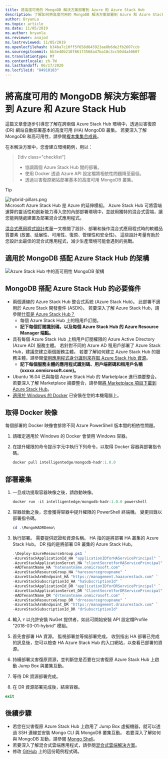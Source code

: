 ```yaml
---
title: 將高度可用的 MongoDB 解決方案部署到 Azure 和 Azure Stack Hub
description: 了解如何將高度可用的 MongoDB 解決方案部署到 Azure 和 Azure Stack Hub
author: BryanLa
ms.topic: article
ms.date: 11/05/2019
ms.author: bryanla
ms.reviewer: anajod
ms.lastreviewed: 11/05/2019
ms.openlocfilehash: b34ba7c10ff5f658d645923ae8b6de2fb2607ccb
ms.sourcegitcommit: bb3e40b210f86173568a47ba18c3cc50d4a40607
ms.translationtype: MT
ms.contentlocale: zh-TW
ms.lasthandoff: 06/17/2020
ms.locfileid: "84910183"
---
```

# <a name="deploy-a-highly-available-mongodb-solution-to-azure-and-azure-stack-hub"></a>將高度可用的 MongoDB 解決方案部署到 Azure 和 Azure Stack Hub

這篇文章會逐步引導您了解在跨兩個 Azure Stack Hub 環境中，透過災害復原 (DR) 網站自動部署基本的高度可用 (HA) MongoDB 叢集。 若要深入了解 MongoDB 和高可用性，請參閱[複本集集合成員](https://docs.mongodb.com/manual/core/replica-set-members/)。

在本解決方案中，您會建立環境範例，用以：

> [!div class="checklist"]
> - 協調兩個 Azure Stack Hub 間的部署。
> - 使用 Docker 透過 Azure API 設定檔將相依性問題降至最低。
> - 透過災害復原網站部署基本的高度可用 MongoDB 叢集。

> [!Tip]  
> ![hybrid-pillars.png](./media/solution-deployment-guide-cross-cloud-scaling/hybrid-pillars.png)  
> Microsoft Azure Stack Hub 是 Azure 的延伸模組。 Azure Stack Hub 可將雲端運算的靈活性和創新能力導入您的內部部署環境中，並啟用獨特的混合式雲端，讓您能夠隨處建置及部署混合式應用程式。  
> 
> [混合式應用程式設計考量](overview-app-design-considerations.md)一文檢閱了設計、部署和操作混合式應用程式時的軟體品質要素 (放置、延展性、可用性、復原、管理性和安全性)。 這些設計考量有助於您設計出最佳的混合式應用程式，減少生產環境可能會遇到的挑戰。

## <a name="architecture-for-mongodb-with-azure-stack-hub"></a>適用於 MongoDB 搭配 Azure Stack Hub 的架構

![Azure Stack Hub 中的高可用性 MongoDB 架構](media/solution-deployment-guide-mongodb-ha/image1.png)

## <a name="prerequisites-for-mongodb-with-azure-stack-hub"></a>MongoDB 搭配 Azure Stack Hub 的必要條件

- 兩個連線的 Azure Stack Hub 整合式系統 (Azure Stack Hub)。 此部署不適用於 Azure Stack 開發套件 (ASDK)。 若要深入了解 Azure Stack Hub，請參閱[什麼是 Azure Stack Hub？](https://azure.microsoft.com/products/azure-stack/hub/)
  - 每個 Azure Stack Hub 上的租用戶訂閱。 
  - **記下每個訂閱識別碼，以及每個 Azure Stack Hub 的 Azure Resource Manager 端點。**
- 具有每個 Azure Stack Hub 上租用戶訂閱權限的 Azure Active Directory (Azure AD) 服務主體。 若針對不同的 Azure AD 租用戶部署了 Azure Stack Hub，建議您建立兩個服務主體。 若要了解如何建立 Azure Stack Hub 的服務主體，請參閱[使用應用程式身分識別來存取 Azure Stack Hub 資源](https://docs.microsoft.com/azure-stack/user/azure-stack-create-service-principals)。
  - **記下每個服務主體的應用程式識別碼、用戶端密碼和租用戶名稱 (xxxxx.onmicrosoft.com)。**
- Ubuntu 16.04 已與每個 Azure Stack Hub 的 Marketplace 進行摘要整合。 若要深入了解 Marketplace 摘要整合，請參閱[將 Marketplace 項目下載到 Azure Stack Hub](https://docs.microsoft.com/azure-stack/operator/azure-stack-download-azure-marketplace-item)。
- [適用於 Windows 的 Docker](https://docs.docker.com/docker-for-windows/) 已安裝在您的本機電腦上。

## <a name="get-the-docker-image"></a>取得 Docker 映像

每個部署的 Docker 映像會排除不同 Azure PowerShell 版本間的相依性問題。

1. 請確定適用於 Windows 的 Docker 會使用 Windows 容器。
2. 在提升權限的命令提示字元中執行下列命令，以取得 Docker 容器與部署指令碼。

    ```powershell  
    docker pull intelligentedge/mongodb-hadr:1.0.0
    ```

## <a name="deploy-the-clusters"></a>部署叢集

1. 一旦成功提取容器映像之後，請啟動映像。

    ```powershell  
    docker run -it intelligentedge/mongodb-hadr:1.0.0 powershell
    ```

2. 容器啟動之後，您會獲得容器中提升權限的 PowerShell 終端機。 變更目錄以部署指令碼。

    ```powershell  
    cd .\MongoHADRDemo\
    ```

3. 執行部署。 需要提供認證和資源名稱。 HA 指的是將部署 HA 叢集的 Azure Stack Hub。 DR 指的是將部署 DR 叢集的 Azure Stack Hub。

    ```powershell
    .\Deploy-AzureResourceGroup.ps1 `
    -AzureStackApplicationId_HA "applicationIDforHAServicePrincipal" `
    -AzureStackApplicationSercet_HA "clientSecretforHAServicePrincipal" `
    -AADTenantName_HA "hatenantname.onmicrosoft.com" `
    -AzureStackResourceGroup_HA "haresourcegroupname" `
    -AzureStackArmEndpoint_HA "https://management.haazurestack.com" `
    -AzureStackSubscriptionId_HA "haSubscriptionId" `
    -AzureStackApplicationId_DR "applicationIDforDRServicePrincipal" `
    -AzureStackApplicationSercet_DR "ClientSecretforDRServicePrincipal" `
    -AADTenantName_DR "drtenantname.onmicrosoft.com" `
    -AzureStackResourceGroup_DR "drresourcegroupname" `
    -AzureStackArmEndpoint_DR "https://management.drazurestack.com" `
    -AzureStackSubscriptionId_DR "drSubscriptionId"
    ```

4. 輸入 `Y` 以允許安裝 NuGet 提供者，如此可開始安裝 API 設定檔Profile "2018-03-01-hybrid" 模組。

5. 首先會部署 HA 資源。 監視部署並等候部署完成。 收到指出 HA 部署已完成的訊息後，您可以檢查 HA Azure Stack Hub 的入口網站，以查看已部署的資源。

6. 持續部署災害復原資源，並判斷您是否要在災害復原 Azure Stack Hub 上啟動 Jump Box 與叢集互動。

7. 等待 DR 資源部署完成。

8. 在 DR 資源部署完成後，結束容器。

  ```powershell
  exit
  ```

## <a name="next-steps"></a>後續步驟

- 若您在災害復原 Azure Stack Hub 上啟用了 Jump Box 虛擬機器，就可以透過 SSH 連線並安裝 Mongo CLI 與 MongoDB 叢集互動。 若要深入了解如何與 MongoDB 互動，請參閱 [Mongo Shell](https://docs.mongodb.com/manual/mongo/)。
- 若要深入了解混合式雲端應用程式，請參閱[混合式雲端解決方案](https://aka.ms/azsdevtutorials)。
- 修改 [GitHub](https://github.com/Azure-Samples/azure-intelligent-edge-patterns) 上的這份範例程式碼。
